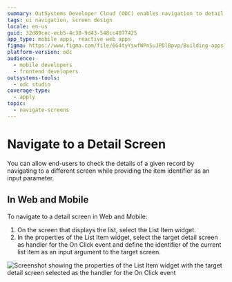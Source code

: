 ```yaml
---
summary: OutSystems Developer Cloud (ODC) enables navigation to detail screens in web and mobile applications by configuring the List Item widget's On Click event.
tags: ui navigation, screen design
locale: en-us
guid: 32d89cec-ecb5-4c30-9d43-548cc4077425
app_type: mobile apps, reactive web apps
figma: https://www.figma.com/file/6G4tyYswfWPn5uJPDlBpvp/Building-apps?type=design&node-id=3101%3A10809&t=ZwHw8hXeFhwYsO5V-1
platform-version: odc
audience:
  - mobile developers
  - frontend developers
outsystems-tools:
  - odc studio
coverage-type:
  - apply
topic:
  - navigate-screens
---
```


# Navigate to a Detail Screen

You can allow end-users to check the details of a given record by navigating to a different screen while providing the item identifier as an input parameter.

## In Web and Mobile

To navigate to a detail screen in Web and Mobile:

1. On the screen that displays the list, select the List Item widget.
1. In the properties of the List Item widget, select the target detail screen as handler for the On Click event and define the identifier of the current list item as an input argument to the target screen.

![Screenshot showing the properties of the List Item widget with the target detail screen selected as the handler for the On Click event](images/navigate-mobile-odcs.png "Properties of the List Item Widget")
